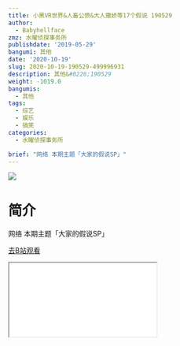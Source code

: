 ```yaml
---
title: 小黑VR世界&人畜公愤&大人撒娇等17个假说 190529
author:
  - Babyhellface
zmz: 水曜侦探事务所
publishdate: '2019-05-29'
bangumi: 其他
date: '2020-10-19'
slug: 2020-10-19-190529-499996931
description: 其他&#8226;190529
weight: -1019.0
bangumis:
  - 其他
tags:
  - 综艺
  - 娱乐
  - 搞笑
categories:
  - 水曜侦探事务所

brief: "网络 本期主题「大家的假说SP」"
---
```

![](https://raw.githubusercontent.com/tcgriffith/owaraisite/master/static/tmpimg/47de4acd8b3d5bf0e98b0e503ec10d9bbb64cf45.jpg.480.jpg)
# 简介  
网络
本期主题「大家的假说SP」  

[去B站观看](https://www.bilibili.com/video/av499996931/)
<div class ="resp-container"><iframe class="testiframe" src="//player.bilibili.com/player.html?aid=499996931"", scrolling="no", allowfullscreen="true" > </iframe></div> 
